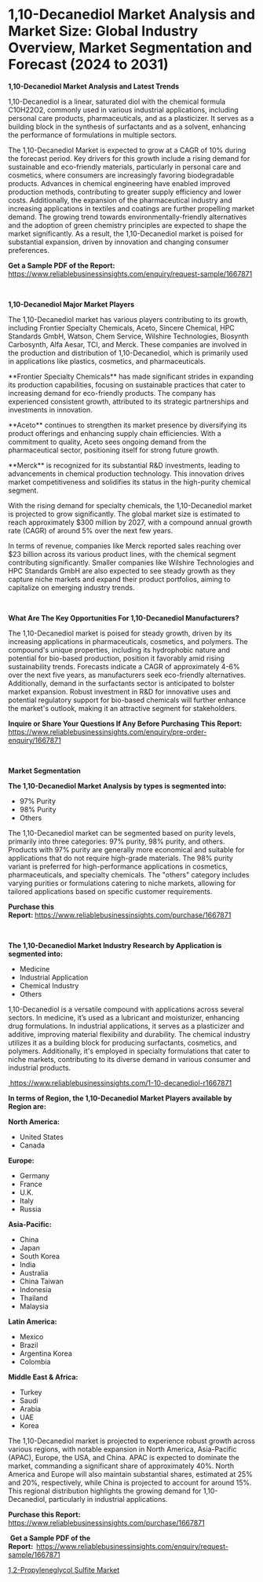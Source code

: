 <p><h1>1,10-Decanediol Market Analysis and Market Size: Global Industry Overview, Market Segmentation and Forecast (2024 to 2031)</h1></p><p><strong>1,10-Decanediol Market Analysis and Latest Trends</strong></p>
<p><p>1,10-Decanediol is a linear, saturated diol with the chemical formula C10H22O2, commonly used in various industrial applications, including personal care products, pharmaceuticals, and as a plasticizer. It serves as a building block in the synthesis of surfactants and as a solvent, enhancing the performance of formulations in multiple sectors.</p><p>The 1,10-Decanediol Market is expected to grow at a CAGR of 10% during the forecast period. Key drivers for this growth include a rising demand for sustainable and eco-friendly materials, particularly in personal care and cosmetics, where consumers are increasingly favoring biodegradable products. Advances in chemical engineering have enabled improved production methods, contributing to greater supply efficiency and lower costs. Additionally, the expansion of the pharmaceutical industry and increasing applications in textiles and coatings are further propelling market demand. The growing trend towards environmentally-friendly alternatives and the adoption of green chemistry principles are expected to shape the market significantly. As a result, the 1,10-Decanediol market is poised for substantial expansion, driven by innovation and changing consumer preferences.</p></p>
<p><strong>Get a Sample PDF of the Report:&nbsp;</strong> <a href="https://www.reliablebusinessinsights.com/enquiry/request-sample/1667871?utm_campaign=1091&utm_medium=2&utm_source=Github&utm_content=ia&utm_term=27122024&utm_id=110-decanediol">https://www.reliablebusinessinsights.com/enquiry/request-sample/1667871</a></p>
<p>&nbsp;</p>
<p><strong>1,10-Decanediol Major Market Players</strong></p>
<p><p>The 1,10-Decanediol market has various players contributing to its growth, including Frontier Specialty Chemicals, Aceto, Sincere Chemical, HPC Standards GmbH, Watson, Chem Service, Wilshire Technologies, Biosynth Carbosynth, Alfa Aesar, TCI, and Merck. These companies are involved in the production and distribution of 1,10-Decanediol, which is primarily used in applications like plastics, cosmetics, and pharmaceuticals.</p><p>**Frontier Specialty Chemicals** has made significant strides in expanding its production capabilities, focusing on sustainable practices that cater to increasing demand for eco-friendly products. The company has experienced consistent growth, attributed to its strategic partnerships and investments in innovation.</p><p>**Aceto** continues to strengthen its market presence by diversifying its product offerings and enhancing supply chain efficiencies. With a commitment to quality, Aceto sees ongoing demand from the pharmaceutical sector, positioning itself for strong future growth.</p><p>**Merck** is recognized for its substantial R&D investments, leading to advancements in chemical production technology. This innovation drives market competitiveness and solidifies its status in the high-purity chemical segment.</p><p>With the rising demand for specialty chemicals, the 1,10-Decanediol market is projected to grow significantly. The global market size is estimated to reach approximately $300 million by 2027, with a compound annual growth rate (CAGR) of around 5% over the next few years. </p><p>In terms of revenue, companies like Merck reported sales reaching over $23 billion across its various product lines, with the chemical segment contributing significantly. Smaller companies like Wilshire Technologies and HPC Standards GmbH are also expected to see steady growth as they capture niche markets and expand their product portfolios, aiming to capitalize on emerging industry trends.</p></p>
<p>&nbsp;</p>
<p><strong>What Are The Key Opportunities For 1,10-Decanediol Manufacturers?</strong></p>
<p><p>The 1,10-Decanediol market is poised for steady growth, driven by its increasing applications in pharmaceuticals, cosmetics, and polymers. The compound's unique properties, including its hydrophobic nature and potential for bio-based production, position it favorably amid rising sustainability trends. Forecasts indicate a CAGR of approximately 4-6% over the next five years, as manufacturers seek eco-friendly alternatives. Additionally, demand in the surfactants sector is anticipated to bolster market expansion. Robust investment in R&D for innovative uses and potential regulatory support for bio-based chemicals will further enhance the market's outlook, making it an attractive segment for stakeholders.</p></p>
<p><strong>Inquire or Share Your Questions If Any Before Purchasing This Report:</strong> <a href="https://www.reliablebusinessinsights.com/enquiry/pre-order-enquiry/1667871?utm_campaign=1091&utm_medium=2&utm_source=Github&utm_content=ia&utm_term=27122024&utm_id=110-decanediol">https://www.reliablebusinessinsights.com/enquiry/pre-order-enquiry/1667871</a></p>
<p>&nbsp;</p>
<p><strong>Market Segmentation</strong></p>
<p><strong>The 1,10-Decanediol Market Analysis by types is segmented into:</strong></p>
<p><ul><li>97% Purity</li><li>98% Purity</li><li>Others</li></ul></p>
<p><p>The 1,10-Decanediol market can be segmented based on purity levels, primarily into three categories: 97% purity, 98% purity, and others. Products with 97% purity are generally more economical and suitable for applications that do not require high-grade materials. The 98% purity variant is preferred for high-performance applications in cosmetics, pharmaceuticals, and specialty chemicals. The "others" category includes varying purities or formulations catering to niche markets, allowing for tailored applications based on specific customer requirements.</p></p>
<p><strong>Purchase this Report:&nbsp;</strong><a href="https://www.reliablebusinessinsights.com/purchase/1667871?utm_campaign=1091&utm_medium=2&utm_source=Github&utm_content=ia&utm_term=27122024&utm_id=110-decanediol">https://www.reliablebusinessinsights.com/purchase/1667871</a></p>
<p>&nbsp;</p>
<p><strong>The 1,10-Decanediol Market Industry Research by Application is segmented into:</strong></p>
<p><ul><li>Medicine</li><li>Industrial Application</li><li>Chemical Industry</li><li>Others</li></ul></p>
<p><p>1,10-Decanediol is a versatile compound with applications across several sectors. In medicine, it’s used as a lubricant and moisturizer, enhancing drug formulations. In industrial applications, it serves as a plasticizer and additive, improving material flexibility and durability. The chemical industry utilizes it as a building block for producing surfactants, cosmetics, and polymers. Additionally, it's employed in specialty formulations that cater to niche markets, contributing to its diverse demand in various consumer and industrial products.</p></p>
<p><a href="https://www.reliablebusinessinsights.com/1-10-decanediol-r1667871?utm_campaign=1091&utm_medium=2&utm_source=Github&utm_content=ia&utm_term=27122024&utm_id=110-decanediol">&nbsp;https://www.reliablebusinessinsights.com/1-10-decanediol-r1667871</a></p>
<p><strong>In terms of Region, the 1,10-Decanediol Market Players available by Region are:</strong></p>
<p>
    <p> <strong> North America: </strong>
        <ul>
            <li>United States</li>
            <li>Canada</li>
        </ul>
        </p> 
    <p> <strong> Europe: </strong>
        <ul>
            <li>Germany</li>
            <li>France</li>
            <li>U.K.</li>
            <li>Italy</li>
            <li>Russia</li>
        </ul>
        </p> 
    <p> <strong> Asia-Pacific: </strong>
        <ul>
            <li>China</li>
            <li>Japan</li>
            <li>South Korea</li>
            <li>India</li>
            <li>Australia</li>
            <li>China Taiwan</li>
            <li>Indonesia</li>
            <li>Thailand</li>
            <li>Malaysia</li>
        </ul>
        </p> 
    <p> <strong> Latin America: </strong>
        <ul>
            <li>Mexico</li>
            <li>Brazil</li>
            <li>Argentina Korea</li>
            <li>Colombia</li>
        </ul>
        </p> 
    <p> <strong> Middle East & Africa: </strong>
        <ul>
            <li>Turkey</li>
            <li>Saudi</li>
            <li>Arabia</li>
            <li>UAE</li>
            <li>Korea</li>
        </ul>
    </p>
    </p>
<p><p>The 1,10-Decanediol market is projected to experience robust growth across various regions, with notable expansion in North America, Asia-Pacific (APAC), Europe, the USA, and China. APAC is expected to dominate the market, commanding a significant share of approximately 40%. North America and Europe will also maintain substantial shares, estimated at 25% and 20%, respectively, while China is projected to account for around 15%. This regional distribution highlights the growing demand for 1,10-Decanediol, particularly in industrial applications.</p></p>
<p><strong>Purchase this Report: </strong><a href="https://www.reliablebusinessinsights.com/purchase/1667871?utm_campaign=1091&utm_medium=2&utm_source=Github&utm_content=ia&utm_term=27122024&utm_id=110-decanediol">https://www.reliablebusinessinsights.com/purchase/1667871</a></p>
<p>&nbsp;<strong>Get a Sample PDF of the Report:&nbsp;&nbsp;</strong><a href="https://www.reliablebusinessinsights.com/enquiry/request-sample/1667871?utm_campaign=1091&utm_medium=2&utm_source=Github&utm_content=ia&utm_term=27122024&utm_id=110-decanediol">https://www.reliablebusinessinsights.com/enquiry/request-sample/1667871</a></p>
<p><strong></strong></p>
<p><p><a href="https://github.com/raffadongraffadong/Market-Research-Report-List-1/blob/main/12-propyleneglycol-sulfite-market.md?utm_campaign=1091&utm_medium=2&utm_source=Github&utm_content=ia&utm_term=27122024&utm_id=110-decanediol">1,2-Propyleneglycol Sulfite Market</a></p></p>